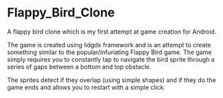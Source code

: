 # Flappy_Bird_Clone

A flappy bird clone which is my first attempt at game creation for Android.

The game is created using lidgdx framework and is an attempt to create something similar to the popular/infuriating Flappy Bird game.
The game simply requires you to constantly tap to navigate the bird sprite through a series of gaps between a bottom and top obstacle. 

The sprites detect if they overlap (using simple shapes) and if they do the game ends and allows you to restart with a simple click.
